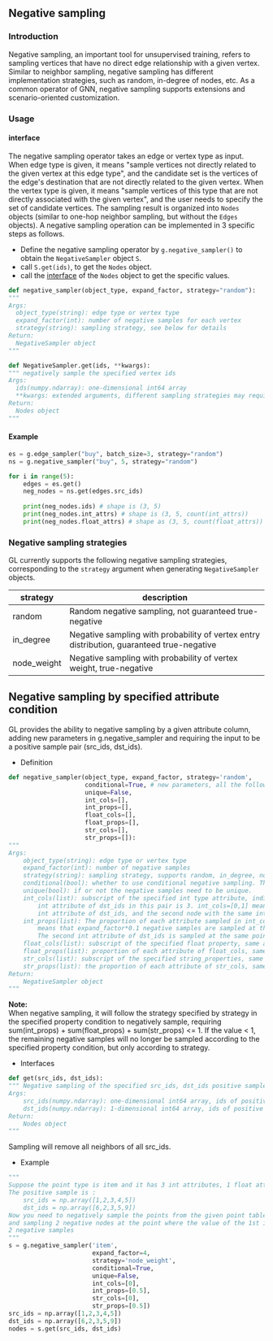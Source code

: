 ## Negative sampling

### Introduction
Negative sampling, an important tool for unsupervised training, refers to sampling vertices that have no direct edge relationship with a given vertex. Similar to neighbor sampling, negative sampling has different implementation strategies, such as random, in-degree of nodes, etc. As a common operator of GNN, negative sampling supports extensions and scenario-oriented customization. <br /> 

### Usage

#### interface
The negative sampling operator takes an edge or vertex type as input. When edge type is given, it means "sample vertices not directly related to the given vertex at this edge type", and the candidate set is the vertices of the edge's destination that are not directly related to the given vertex. When the vertex type is given, it means "sample vertices of this type that are not directly associated with the given vertex", and the user needs to specify the set of candidate vertices. The sampling result is organized into `Nodes` objects (similar to one-hop neighbor sampling, but without the `Edges` objects). A negative sampling operation can be implemented in 3 specific steps as follows.

- Define the negative sampling operator by `g.negative_sampler()` to obtain the `NegativeSampler` object `S`.
- call `S.get(ids)`, to get the `Nodes` object.
- call the [interface](graph_query.md) of the `Nodes` object to get the specific values.


```python
def negative_sampler(object_type, expand_factor, strategy="random"):
"""
Args:
  object_type(string): edge type or vertex type
  expand_factor(int): number of negative samples for each vertex
  strategy(string): sampling strategy, see below for details
Return:
  NegativeSampler object
"""
```

```python
def NegativeSampler.get(ids, **kwargs):
""" negatively sample the specified vertex ids
Args:
  ids(numpy.ndarray): one-dimensional int64 array
  **kwargs: extended arguments, different sampling strategies may require different arguments
Return:
  Nodes object
"""
```



#### Example

```python
es = g.edge_sampler("buy", batch_size=3, strategy="random")
ns = g.negative_sampler("buy", 5, strategy="random")

for i in range(5):
    edges = es.get()
    neg_nodes = ns.get(edges.src_ids)
    
    print(neg_nodes.ids) # shape is (3, 5)
    print(neg_nodes.int_attrs) # shape is (3, 5, count(int_attrs))
    print(neg_nodes.float_attrs) # shape as (3, 5, count(float_attrs))
```

### Negative sampling strategies
GL currently supports the following negative sampling strategies, corresponding to the `strategy` argument when generating `NegativeSampler` objects.

| **strategy** | **description** |
| --- | --- |
| random | Random negative sampling, not guaranteed true-negative |
| in_degree | Negative sampling with probability of vertex entry distribution, guaranteed true-negative |
| node_weight | Negative sampling with probability of vertex weight, true-negative |

## Negative sampling by specified attribute condition

GL provides the ability to negative sampling by a given attribute column, adding new parameters in g.negative_sampler and requiring the input to be a positive sample pair (src_ids, dst_ids). <br />

- Definition<br />

```python
def negative_sampler(object_type, expand_factor, strategy='random', 
                     conditional=True, # new parameters, all the following are new parameters (optional)
                     unique=False,
                     int_cols=[],
                     int_props=[],
                     float_cols=[],
                     float_props=[],
                     str_cols=[],
                     str_props=[]):
"""
Args:
    object_type(string): edge type or vertex type
    expand_factor(int): number of negative samples
    strategy(string): sampling strategy, supports random, in_degree, node_weight
    conditional(bool): whether to use conditional negative sampling. The value is set to True for conditional negative sampling
    unique(bool): if or not the negative samples need to be unique.
    int_cols(list): subscript of the specified int type attribute, indicating negative sampling under these specified attributes. For example, the positive samples of the input
        int attribute of dst_ids in this pair is 3. int_cols=[0,1] means that the first int attribute and the 1st
        int attribute of dst_ids, and the second node with the same int attribute as the second attribute of dst_ids, and select the negative samples.
    int_props(list): The proportion of each attribute sampled in int_cols. For example, int_cols=[0,1],int_props=[0.1,0.2],
        means that expand_factor*0.1 negative samples are sampled at the same point as the 1st int attribute of dst_ids, and at the same point as the 2nd int attribute of dst_ids
        The second int attribute of dst_ids is sampled at the same point as the second int attribute of dst_ids.
    float_cols(list): subscript of the specified float property, same as int_cols.
    float_props(list): proportion of each attribute of float_cols, same as int_props.
    str_cols(list): subscript of the specified string_properties, same as int_cols.
    str_props(list): the proportion of each attribute of str_cols, same as int_props.
Return:
    NegativeSampler object
"""
```

**Note:**<br />
When negative sampling, it will follow the strategy specified by strategy in the specified property condition to negatively sample, requiring sum(int_props) + sum(float_props) + sum(str_props) <= 1. If the value < 1, the remaining negative samples will no longer be sampled according to the specified property condition, but only according to strategy.

- Interfaces<br />

```python
def get(src_ids, dst_ids):
""" Negative sampling of the specified src_ids, dst_ids positive sample pairs.
Args:
    src_ids(numpy.ndarray): one-dimensional int64 array, ids of positive sample source nodes
    dst_ids(numpy.ndarray): 1-dimensional int64 array, ids of positive sample destination nodes
Return:
    Nodes object
"""
```

Sampling will remove all neighbors of all src_ids. <br />

- Example<br />

```python
"""
Suppose the point type is item and it has 3 int attributes, 1 float attribute, and 1 string attribute.
The positive sample is :
    src_ids = np.array([1,2,3,4,5])
    dst_ids = np.array([6,2,3,5,9])
Now you need to negatively sample the points from the given point table according to the 'node_weight' strategy and require that the points with the 1st int attribute value equal to dst_ids
and sampling 2 negative nodes at the point where the value of the 1st int attribute is equal to the value of the 1st string attribute of dst_ids
2 negative samples
"""
s = g.negative_sampler('item',
                       expand_factor=4,
                       strategy='node_weight',
                       conditional=True,
                       unique=False,
                       int_cols=[0],
                       int_props=[0.5],
                       str_cols=[0],
                       str_props=[0.5])
src_ids = np.array([1,2,3,4,5])
dst_ids = np.array([6,2,3,5,9])
nodes = s.get(src_ids, dst_ids)
```
